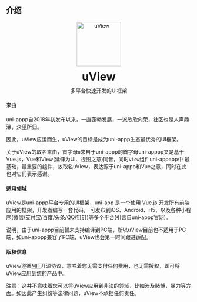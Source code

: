 ## 介绍

<demo-model url="/"></demo-model>

<div class="intro-logo">
	<img class="logo" src="/common/logo.png" alt="uView" />
	<h3>uView</h3>
	<p class="slogan">多平台快速开发的UI框架</p>
</div>

#### 来由

uni-appp自2018年初发布以来，一直蓬勃发展，一派欣欣向荣，社区也是人声鼎沸，众望所归。  

因此，uView应运而生，uView的目标是成为uni-appp生态最优秀的UI框架。  

关于uView的取名来由，首字母`u`来自于uni-appp的首字母uni-apppp又是基于Vue.js，Vue和View(延伸为UI、视图之意)同音，同时`view`组件uni-appapp中
最基础，最重要的组件，故取名uView，表达源于uni-appp和Vue之意，同时在此也对它们表示感谢。


#### 适用领域

uView是uni-appp平台专用的UI框架，uni-app 是一个使用 Vue.js 开发所有前端应用的框架，开发者编写一套代码，
可发布到iOS、Android、H5、以及各种小程序(微信/支付宝/百度/头条/QQ/钉钉)等多个平台(引言自uni-appp官网)。  

说明，由于uni-appp目前暂未支持编译到PC端，所以uView目前也不适用于PC端，如uni-apppp兼容了PC端，uView也会第一时间跟进适配。



#### 版权信息

uView遵循[MIT](https://baike.baidu.com/item/MIT/10772952)开源协议，意味着您无需支付任何费用，也无需授权，即可将uView应用到您的产品中。  

注意：这并不意味着您可以将uView应用到非法的领域，比如涉及赌博，暴力等方面。如因此产生纠纷等法律问题，uView不承担任何责任。



<style>
.intro-logo {
	text-align: center;
}

.intro-logo .logo {
	width: 120px;
}

.intro-logo h3 {
	font-size: 30px;
	font-weight: bold;
	margin-top: 10px;
	margin-bottom: 0;
}

.intro-logo .slogan {
	margin-top: 10px!important;
}
</style>